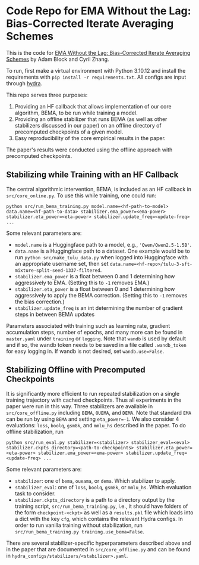 # Code Repo for EMA Without the Lag: Bias-Corrected Iterate Averaging Schemes

This is the code for [EMA Without the Lag: Bias-Corrected Iterate Averaging Schemes]() by Adam Block and Cyril Zhang.

To run, first make a virtual environment with Python 3.10.12 and install the requirements with `pip install -r requirements.txt`.  All configs are input through [hydra](https://hydra.cc/docs/intro/).  

This repo serves three purposes:

1. Providing an HF callback that allows implementation of our core algorithm, BEMA, to be run while training a model.
2. Providing an offline stabilizer that runs BEMA (as well as other stabilizers discussed in our paper) on an offline directory of precomputed checkpoints of a given model.
3. Easy reproducibility of the core empirical results in the paper.

The paper's results were conducted using the offline approach with precomputed checkpoints.


## Stabilizing while Training with an HF Callback

The central algorithmic intervention, BEMA, is included as an HF callback in `src/core_online.py`.  To use this while training, one could run:
```
python src/run_bema_training.py model.name=<hf-path-to-model> data.name=<hf-path-to-data> stabilizer.ema_power=<ema-power> stabilizer.eta_power=<eta-power> stabilizer.update_freq=<update-freq> ...
```
Some relevant parameters are:

- `model.name` is a Huggingface path to a model, e.g., `'Qwen/Qwen2.5-1.5B'`.
- `data.name` is a Huggingface path to a dataset.  One example would be to run `python src/make_tulu_data.py` when logged into Huggingface with an appropriate username set, then set `data.name=<hf-repo>/tulu-3-sft-mixture-split-seed-1337-filtered`.
- `stabilizer.ema_power` is a float between 0 and 1 determining how aggressively to EMA. (Setting this to `-1` removes EMA.)
- `stabilizer.eta_power` is a float between 0 and 1 determining how aggressively to apply the BEMA correction. (Setting this to `-1` removes the bias correction.)
- `stabilizer.update_freq` is an int determining the number of gradient steps in between BEMA updates

Parameters associated with training such as learning rate, gradient accumulation steps, number of epochs, and many more can be found in `master.yaml` under `training` or `logging`.  Note that `wandb` is used by default and if so, the wandb token needs to be saved in a file called `.wandb_token` for easy logging in.  If wandb is not desired, set `wandb.use=False`.



## Stabilizing Offline with Precomputed Checkpoints

It is significantly more efficient to run repeated stabilization on a single training trajectory with cached checkpoints.  Thus all experiments in the paper were run in this way.  Three stabilizers are available in `src/core_offline.py` including `BEMA`, `OUEMA`, and `DEMA`.  Note that standard `EMA` can be run by using `BEMA` and setting `eta_power=-1`.  We also consider 4 evaluations: `loss`, `boolq`, `gsm8k`, and `mmlu_hs` described in the paper.  To do offline stabilization, run
```
python src/run_eval.py stabilizer=<stabilizer> stabilizer_eval=<eval> stabilizer.ckpts_directory=<path-to-checkpoints> stabilizer.eta_power=<eta-power> stabilizer.ema_power=<ema-power> stabilizer.update_freq=<update-freq> ...
```
Some relevant parameters are:

- `stabilizer`: one of `bema`, `oueama`, or `dema`.  Which stabilizer to apply.
- `stabilizer_eval`: one of `loss`, `boolq`, `gsm8k`, or `mmlu_hs`.  Which evaluation task to consider.
- `stabilizer.ckpts_directory` is a path to a directory output by the training script, `src/run_bema_training.py`, i.e., it should have folders of the form `checkpoint-<ckpt>` as well as a `results.pkl` file which loads into a dict with the key `cfg`, which contains the relevant Hydra configs.  In order to run vanilla training without stabilization, run `src/run_bema_training.py training.use_bema=False`.

There are several stabilizer-specific hyperparameters described above and in the paper that are documented in `src/core_offline.py` and can be found in `hydra_configs/stabilizers/<stabilizer>.yaml`.